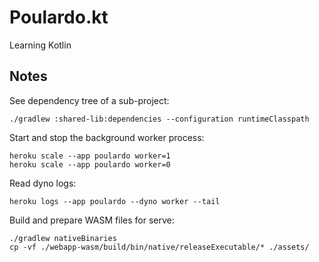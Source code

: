 # Poulardo.kt

Learning Kotlin

## Notes

See dependency tree of a sub-project:

```shell
./gradlew :shared-lib:dependencies --configuration runtimeClasspath
```

Start and stop the background worker process:

```shell
heroku scale --app poulardo worker=1
heroku scale --app poulardo worker=0
```

Read dyno logs:

```shell
heroku logs --app poulardo --dyno worker --tail
```

Build and prepare WASM files for serve:

```shell
./gradlew nativeBinaries
cp -vf ./webapp-wasm/build/bin/native/releaseExecutable/* ./assets/
```
